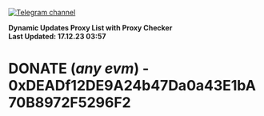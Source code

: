 [![Telegram channel](https://img.shields.io/endpoint?url=https://runkit.io/damiankrawczyk/telegram-badge/branches/master?url=https://t.me/n4z4v0d)](https://t.me/n4z4v0d) 

**Dynamic Updates Proxy List with Proxy Checker**  
**Last Updated: 17.12.23 03:57**

# DONATE (_any evm_) - 0xDEADf12DE9A24b47Da0a43E1bA70B8972F5296F2
